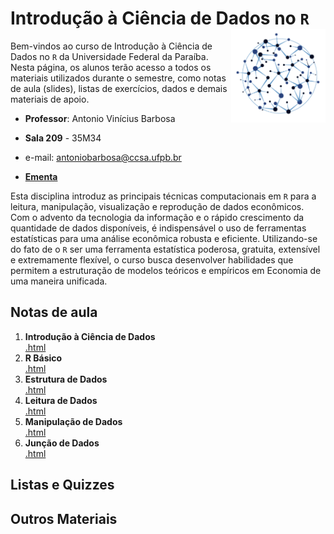 # Introdução à Ciência de Dados no `R` <img align="right" height="150" src="logo.png">

Bem-vindos ao curso de Introdução à Ciência de Dados no `R` da Universidade Federal da Paraíba. Nesta página, os alunos terão acesso a todos os materiais utilizados durante o semestre, como notas de aula (slides), listas de exercícios, dados e demais materiais de apoio.

- **Professor**: Antonio Vinícius Barbosa

- **Sala 209** - 35M34

- e-mail: [antoniobarbosa@ccsa.ufpb.br](antoniobarbosa@ccsa.ufpb.br)

- [**Ementa**](https://github.com/aviniciusbb/icdr/blob/master/Ementa/Ementa_ICDR.pdf)


Esta disciplina introduz as principais técnicas computacionais em `R` para a leitura, manipulação, visualização e reprodução de dados econômicos. Com o advento da tecnologia da informação e o rápido crescimento da quantidade de dados disponíveis, é indispensável o uso de ferramentas estatísticas para uma análise econômica robusta e eficiente. Utilizando-se do fato de o `R` ser uma ferramenta estatística poderosa, gratuita, extensível e extremamente flexível, o curso busca desenvolver habilidades que permitem a estruturação de modelos teóricos e empíricos em Economia de uma maneira unificada.


## Notas de aula

1. **Introdução à Ciência de Dados** <br> [.html](https://raw.githack.com/aviniciusbb/icdr/master/Slides/01-Introducao-CD/01-Introducao-CD.html)
2. **R Básico** <br> [.html](https://raw.githack.com/aviniciusbb/icdr/master/Slides/02-Introducao-R/01-Introducao.html)
3. **Estrutura de Dados** <br> [.html](https://raw.githack.com/aviniciusbb/icdr/master/Slides/03-Estruturas-Dados-R/03-Estruturas-Dados.html)
4. **Leitura de Dados** <br> [.html](https://raw.githack.com/aviniciusbb/icdr/master/Slides/04-Leitura-Dados-R/04-Leitura-Dados.html)
5. **Manipulação de Dados** <br> [.html](https://raw.githack.com/aviniciusbb/icdr/master/Slides/05-Manipulacao-Dados-R/05-Manipulacao-Dados.html)
5. **Junção de Dados** <br> [.html](https://raw.githack.com/aviniciusbb/icdr/master/Slides/06-Juncao-Dados-R/06-Juncao-Dados.html)


## Listas e Quizzes


## Outros Materiais

